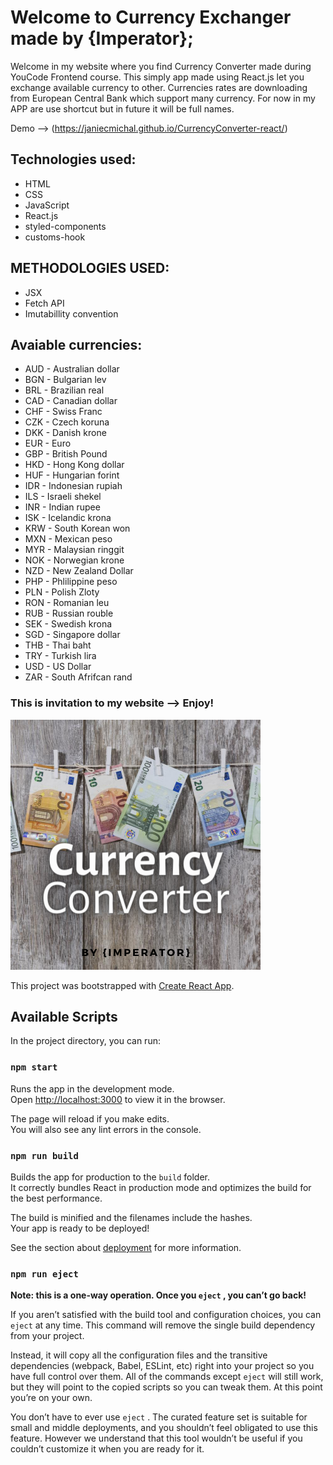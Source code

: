 # Welcome to Currency Exchanger made by {Imperator}; 

Welcome in my website where you find Currency Converter made during YouCode Frontend course. This simply app made using React.js let you exchange available currency to other. Currencies rates are downloading from European Central Bank which support many currency. For now in my APP are use shortcut but in future it will be full names.

Demo --> (https://janiecmichal.github.io/CurrencyConverter-react/)

## Technologies used:

* HTML
* CSS
* JavaScript
* React.js
* styled-components
* customs-hook

## METHODOLOGIES USED:

* JSX
* Fetch API
* Imutabillity convention

## Avaiable currencies:

* AUD - Australian dollar
* BGN - Bulgarian lev
* BRL - Brazilian real
* CAD - Canadian dollar
* CHF - Swiss Franc
* CZK - Czech koruna
* DKK - Danish krone
* EUR - Euro
* GBP - British Pound
* HKD - Hong Kong dollar
* HUF - Hungarian forint
* IDR - Indonesian rupiah
* ILS - Israeli shekel
* INR - Indian rupee
* ISK - Icelandic krona
* KRW - South Korean won
* MXN - Mexican peso
* MYR - Malaysian ringgit
* NOK - Norwegian krone
* NZD - New Zealand Dollar
* PHP - Phlilippine peso
* PLN - Polish Zloty
* RON - Romanian leu
* RUB - Russian rouble
* SEK - Swedish krona
* SGD - Singapore dollar
* THB - Thai baht
* TRY - Turkish lira
* USD - US Dollar
* ZAR - South Afrifcan rand

### This is invitation to my website --> Enjoy!

![Imperium kodu](https://github.com/JaniecMichal/CurrencyConverter-react/blob/master/src/images/OpenGraphImage.png?raw=true)

This project was bootstrapped with [Create React App](https://github.com/facebook/create-react-app).

## Available Scripts

In the project directory, you can run:

### `npm start`

Runs the app in the development mode.<br />
Open [http://localhost:3000](http://localhost:3000) to view it in the browser.

The page will reload if you make edits.<br />
You will also see any lint errors in the console.

### `npm run build`

Builds the app for production to the `build` folder.<br />
It correctly bundles React in production mode and optimizes the build for the best performance.

The build is minified and the filenames include the hashes.<br />
Your app is ready to be deployed!

See the section about [deployment](https://facebook.github.io/create-react-app/docs/deployment) for more information.

### `npm run eject`

**Note: this is a one-way operation. Once you `eject` , you can’t go back!**

If you aren’t satisfied with the build tool and configuration choices, you can `eject` at any time. This command will remove the single build dependency from your project.

Instead, it will copy all the configuration files and the transitive dependencies (webpack, Babel, ESLint, etc) right into your project so you have full control over them. All of the commands except `eject` will still work, but they will point to the copied scripts so you can tweak them. At this point you’re on your own.

You don’t have to ever use `eject` . The curated feature set is suitable for small and middle deployments, and you shouldn’t feel obligated to use this feature. However we understand that this tool wouldn’t be useful if you couldn’t customize it when you are ready for it.
